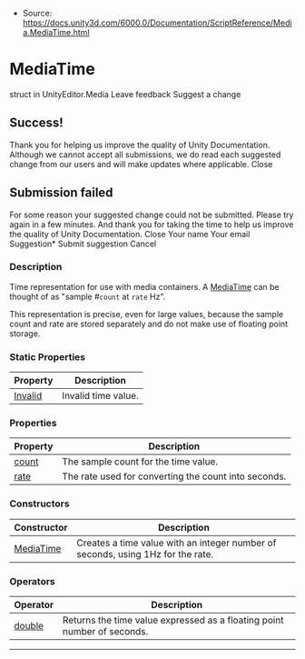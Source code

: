 * Source: https://docs.unity3d.com/6000.0/Documentation/ScriptReference/Media.MediaTime.html

# MediaTime
struct in UnityEditor.Media
Leave feedback
Suggest a change
## Success!
Thank you for helping us improve the quality of Unity Documentation. Although we cannot accept all submissions, we do read each suggested change from our users and will make updates where applicable.
Close
## Submission failed
For some reason your suggested change could not be submitted. Please <a>try again</a> in a few minutes. And thank you for taking the time to help us improve the quality of Unity Documentation.
Close
Your name Your email Suggestion* Submit suggestion
Cancel
### Description
Time representation for use with media containers.
A [MediaTime](https://docs.unity3d.com/6000.0/Documentation/ScriptReference/Media.MediaTime.html) can be thought of as "sample #`count` at `rate` Hz".  
  
This representation is precise, even for large values, because the sample count and rate are stored separately and do not make use of floating point storage.
### Static Properties
Property | Description  
---|---  
[Invalid](https://docs.unity3d.com/6000.0/Documentation/ScriptReference/Media.MediaTime.Invalid.html) | Invalid time value.  
### Properties
Property | Description  
---|---  
[count](https://docs.unity3d.com/6000.0/Documentation/ScriptReference/Media.MediaTime-count.html) | The sample count for the time value.  
[rate](https://docs.unity3d.com/6000.0/Documentation/ScriptReference/Media.MediaTime-rate.html) | The rate used for converting the count into seconds.  
### Constructors
Constructor | Description  
---|---  
[MediaTime](https://docs.unity3d.com/6000.0/Documentation/ScriptReference/Media.MediaTime-ctor.html) | Creates a time value with an integer number of seconds, using 1Hz for the rate.  
### Operators
Operator | Description  
---|---  
[double](https://docs.unity3d.com/6000.0/Documentation/ScriptReference/Media.MediaTime-operator_double.html) | Returns the time value expressed as a floating point number of seconds.  
* * *
